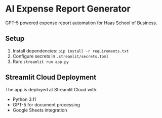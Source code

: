 # AI Expense Report Generator

GPT-5 powered expense report automation for Haas School of Business.

## Setup

1. Install dependencies: `pip install -r requirements.txt`
2. Configure secrets in `.streamlit/secrets.toml`
3. Run: `streamlit run app.py`

## Streamlit Cloud Deployment

The app is deployed at Streamlit Cloud with:
- Python 3.11
- GPT-5 for document processing
- Google Sheets integration
